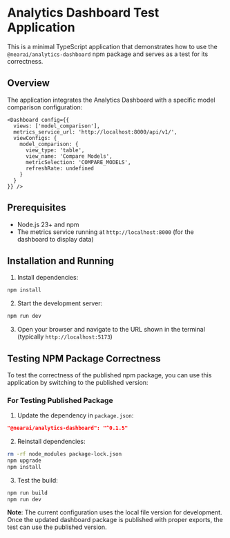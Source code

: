 # Analytics Dashboard Test Application

This is a minimal TypeScript application that demonstrates how to use the `@nearai/analytics-dashboard` npm package and serves as a test for its correctness.

## Overview

The application integrates the Analytics Dashboard with a specific model comparison configuration:

```tsx
<Dashboard config={{
  views: ['model_comparison'],
  metrics_service_url: 'http://localhost:8000/api/v1/',
  viewConfigs: {
    model_comparison: {
      view_type: 'table',
      view_name: 'Compare Models',
      metricSelection: 'COMPARE_MODELS',
      refreshRate: undefined
    }
  }
}} />
```

## Prerequisites

- Node.js 23+ and npm
- The metrics service running at `http://localhost:8000` (for the dashboard to display data)

## Installation and Running

1. Install dependencies:
```bash
npm install
```

2. Start the development server:
```bash
npm run dev
```

3. Open your browser and navigate to the URL shown in the terminal (typically `http://localhost:5173`)

## Testing NPM Package Correctness

To test the correctness of the published npm package, you can use this application by switching to the published version:

### For Testing Published Package

1. Update the dependency in `package.json`:
```json
"@nearai/analytics-dashboard": "^0.1.5"
```

2. Reinstall dependencies:
```bash
rm -rf node_modules package-lock.json
npm upgrade
npm install
```

3. Test the build:
```bash
npm run build
npm run dev
```

**Note**: The current configuration uses the local file version for development. Once the updated dashboard package is published with proper exports, the test can use the published version.
